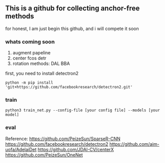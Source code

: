 ## This is a github for collecting anchor-free methods 


for honest, I am just begin this github, and i will compete it soon
### whats coming soon
1. augment papeline  
2. center fcos detr   
3. rotation methods: DAL BBA

first, you need to install detectron2
```
python -m pip install 'git+https://github.com/facebookresearch/detectron2.git'
```

### train 
```
python3 train_net.py --config-file [your config file] --models [your model]
```

### eval


Reference:
https://github.com/PeizeSun/SparseR-CNN
https://github.com/facebookresearch/detectron2
https://github.com/aim-uofa/AdelaiDet
https://github.com/JDAI-CV/centerX
https://github.com/PeizeSun/OneNet


